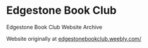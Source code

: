 # Edgestone Book Club
Edgestone Book Club Website Archive

Website originally at [edgestonebookclub.weebly.com/](https://edgestonebookclub.weebly.com/)
